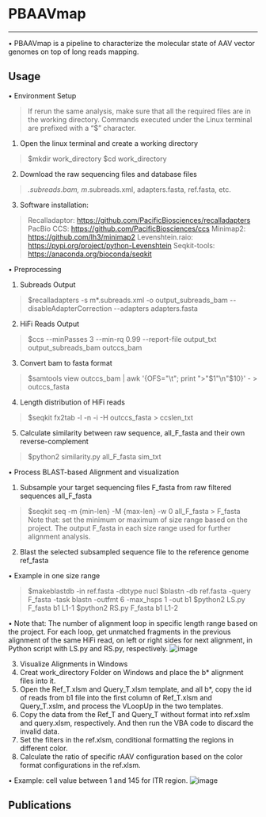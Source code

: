 # PBAAVmap
---
• PBAAVmap is a pipeline to characterize the molecular state of AAV vector genomes on top of long reads mapping.

Usage
---
• Environment Setup
> If rerun the same analysis, make sure that all the required files are in the working directory. Commands executed under the Linux terminal are prefixed with a “$” character.

1.	Open the linux terminal and create a working directory
> $mkdir work_directory
> $cd work_directory

2.	Download the raw sequencing files and database files
>*.subreads.bam, m*.subreads.xml, adapters.fasta, ref.fasta, etc.

3.  Software installation: 
> Recalladaptor: https://github.com/PacificBiosciences/recalladapters
> PacBio CCS: https://github.com/PacificBiosciences/ccs
> Minimap2: https://github.com/lh3/minimap2
> Levenshtein.raio: https://pypi.org/project/python-Levenshtein
> Seqkit-tools: https://anaconda.org/bioconda/seqkit

• Preprocessing
1.	Subreads Output
> $recalladapters -s m*.subreads.xml -o output_subreads_bam --disableAdapterCorrection --adapters adapters.fasta

2.	HiFi Reads Output	 
> $ccs --minPasses 3 --min-rq 0.99 --report-file output_txt output_subreads_bam outccs_bam	

3.	Convert bam to fasta format
> $samtools view outccs_bam | awk '{OFS="\t"; print ">"$1"\n"$10}' - > outccs_fasta

4.	Length distribution of HiFi reads
> $seqkit fx2tab -l -n -i -H outccs_fasta > ccslen_txt

5.  Calculate similarity between raw sequence, all_F_fasta and their own reverse-complement
> $python2 similarity.py all_F_fasta sim_txt

• Process BLAST-based Alignment and visualization
1. Subsample your target sequencing files F_fasta from raw filtered sequences all_F_fasta
> $seqkit seq -m {min-len} -M {max-len} -w 0 all_F_fasta > F_fasta
> Note that: set the minimum or maximum of size range based on the project. The output F_fasta in each size range used for further alignment analysis.

2. Blast the selected subsampled sequence file to the reference genome ref_fasta

• Example in one size range
> $makeblastdb -in ref.fasta -dbtype nucl
> $blastn -db ref.fasta -query F_fasta -task blastn -outfmt 6 -max_hsps 1 -out b1
> $python2 LS.py F_fasta b1 L1-1
> $python2 RS.py F_fasta b1 L1-2

• Note that: The number of alignment loop in specific length range based on the project. For each loop, get unmatched fragments in the previous alignment of the same HiFi read, on left or right sides for next alignment, in Python script with LS.py and RS.py, respectively.
![image](https://github.com/xiangpingyu/PBVmap/blob/main/images/Alignments.png)


3. Visualize Alignments in Windows
1. Creat work_directory Folder on Windows and place the b* alignment files into it.
2. Open the Ref_T.xlsm and Query_T.xlsm template, and all b*, copy the id of reads from b1 file into the first column of Ref_T.xlsm and Query_T.xslm, and process the VLoopUp in the two templates.
3. Copy the data from the Ref_T and Query_T without format into ref.xslm and query.xlsm, respectively. And then run the VBA code to discard the invalid data.
4. Set the filters in the ref.xlsm, conditional formatting the regions in different color.
5. Calculate the ratio of specific rAAV configuration based on the color format configurations in the ref.xlsm.

• Example: cell value between 1 and 145 for ITR region.
![image](https://github.com/xiangpingyu/PBVmap/blob/main/images/Ref.xlsm.PNG)


Publications
---
